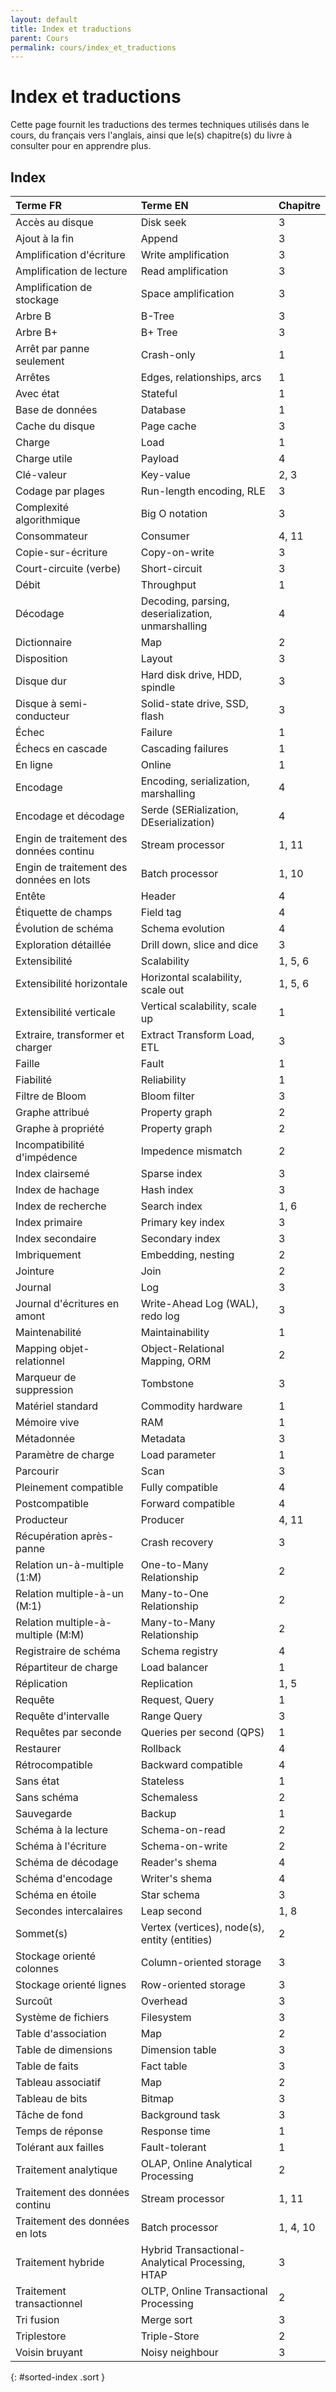 ```yaml
---
layout: default
title: Index et traductions
parent: Cours
permalink: cours/index_et_traductions
---
```


# Index et traductions

Cette page fournit les traductions des termes techniques utilisés dans le cours, du français vers l'anglais, ainsi que
le(s) chapitre(s) du livre à consulter pour en apprendre plus.

## Index

| Terme FR | Terme EN | Chapitre |
| :------- | :------- | :------- |
| Accès au disque | Disk seek | 3 |
| Ajout à la fin | Append | 3 |
| Amplification d'écriture | Write amplification | 3 |
| Amplification de lecture | Read amplification | 3 |
| Amplification de stockage | Space amplification | 3 |
| Arbre B | B-Tree | 3 |
| Arbre B+ | B+ Tree | 3 |
| Arrêt par panne seulement | Crash-only | 1 |
| Arrêtes | Edges, relationships, arcs | 1 |
| Avec état | Stateful | 1 |
| Base de données | Database | 1 |
| Cache du disque | Page cache | 3 |
| Charge | Load | 1 |
| Charge utile | Payload | 4 |
| Clé-valeur | Key-value | 2, 3 |
| Codage par plages | Run-length encoding, RLE | 3 |
| Complexité algorithmique | Big O notation | 3 |
| Consommateur | Consumer | 4, 11 |
| Copie-sur-écriture | Copy-on-write | 3 |
| Court-circuite (verbe) | Short-circuit | 3 |
| Débit | Throughput | 1 |
| Décodage | Decoding, parsing, deserialization, unmarshalling | 4 |
| Dictionnaire | Map | 2 |
| Disposition | Layout | 3 |
| Disque dur | Hard disk drive, HDD, spindle | 3 |
| Disque à semi-conducteur | Solid-state drive, SSD, flash | 3 |
| Échec | Failure | 1 |
| Échecs en cascade | Cascading failures | 1 |
| En ligne | Online | 1 |
| Encodage | Encoding, serialization, marshalling | 4 |
| Encodage et décodage | Serde (SERialization, DEserialization) | 4 |
| Engin de traitement des données continu | Stream processor | 1, 11 |
| Engin de traitement des données en lots | Batch processor | 1, 10 |
| Entête | Header | 4 |
| Étiquette de champs | Field tag | 4 |
| Évolution de schéma | Schema evolution | 4 |
| Exploration détaillée | Drill down, slice and dice | 3 |
| Extensibilité | Scalability | 1, 5, 6 |
| Extensibilité horizontale | Horizontal scalability, scale out | 1, 5, 6 |
| Extensibilité verticale | Vertical scalability, scale up | 1 |
| Extraire, transformer et charger | Extract Transform Load, ETL | 3 |
| Faille | Fault | 1 |
| Fiabilité | Reliability | 1 |
| Filtre de Bloom | Bloom filter | 3 |
| Graphe attribué | Property graph | 2 |
| Graphe à propriété | Property graph | 2 |
| Incompatibilité d'impédence | Impedence mismatch | 2 |
| Index clairsemé | Sparse index | 3 |
| Index de hachage | Hash index | 3 |
| Index de recherche | Search index | 1, 6 |
| Index primaire | Primary key index | 3 |
| Index secondaire | Secondary index | 3 |
| Imbriquement | Embedding, nesting | 2 |
| Jointure | Join | 2 |
| Journal | Log | 3 |
| Journal d'écritures en amont | Write-Ahead Log (WAL), redo log | 3 |
| Maintenabilité | Maintainability | 1 |
| Mapping objet-relationnel | Object-Relational Mapping, ORM | 2 |
| Marqueur de suppression | Tombstone | 3 |
| Matériel standard | Commodity hardware | 1 |
| Mémoire vive | RAM | 1 |
| Métadonnée | Metadata | 3 |
| Paramètre de charge | Load parameter | 1 |
| Parcourir | Scan | 3 |
| Pleinement compatible | Fully compatible | 4 |
| Postcompatible | Forward compatible | 4 |
| Producteur | Producer | 4, 11 |
| Récupération après-panne | Crash recovery | 3 |
| Relation un-à-multiple (1:M) | One-to-Many Relationship | 2 |
| Relation multiple-à-un (M:1) | Many-to-One Relationship | 2 |
| Relation multiple-à-multiple (M:M) | Many-to-Many Relationship | 2 |
| Registraire de schéma | Schema registry | 4 |
| Répartiteur de charge | Load balancer | 1 |
| Réplication | Replication | 1, 5 |
| Requête | Request, Query | 1 |
| Requête d'intervalle | Range Query | 3 |
| Requêtes par seconde | Queries per second (QPS) | 1 |
| Restaurer | Rollback | 4 |
| Rétrocompatible | Backward compatible | 4 |
| Sans état | Stateless | 1 |
| Sans schéma | Schemaless | 2 |
| Sauvegarde | Backup | 1 |
| Schéma à la lecture | Schema-on-read | 2 |
| Schéma à l'écriture | Schema-on-write | 2 |
| Schéma de décodage | Reader's shema | 4 |
| Schéma d'encodage | Writer's shema | 4 |
| Schéma en étoile | Star schema | 3 |
| Secondes intercalaires | Leap second | 1, 8 |
| Sommet(s) | Vertex (vertices), node(s), entity (entities) | 2 |
| Stockage orienté colonnes | Column-oriented storage | 3 |
| Stockage orienté lignes | Row-oriented storage | 3 |
| Surcoût | Overhead | 3 |
| Système de fichiers | Filesystem | 3 |
| Table d'association | Map | 2 |
| Table de dimensions | Dimension table | 3 |
| Table de faits | Fact table | 3 |
| Tableau associatif | Map | 2 |
| Tableau de bits | Bitmap | 3 |
| Tâche de fond | Background task | 3 |
| Temps de réponse | Response time | 1 |
| Tolérant aux failles | Fault-tolerant | 1 |
| Traitement analytique | OLAP, Online Analytical Processing | 2 |
| Traitement des données continu | Stream processor | 1, 11 |
| Traitement des données en lots | Batch processor | 1, 4, 10 |
| Traitement hybride | Hybrid Transactional-Analytical Processing, HTAP | 3 |
| Traitement transactionnel | OLTP, Online Transactional Processing | 2 |
| Tri fusion | Merge sort | 3 |
| Triplestore | Triple-Store | 2 |
| Voisin bruyant | Noisy neighbour | 3 |
{: #sorted-index .sort }

<script src="{{ site.baseurl }}/assets/tablesort.js/tablesort.min.js"></script>
<script>
  new Tablesort(document.getElementById('sorted-index'));
</script>
